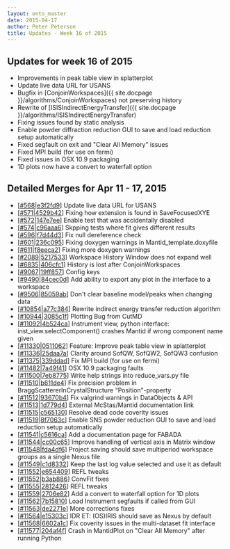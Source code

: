 ```yaml
---
layout: onto_master
date: 2015-04-17
author: Peter Peterson
title: Updates - Week 16 of 2015
---
```

Updates for week 16 of 2015
---------------------------
* Improvements in peak table view in splatterplot
* Update live data URL for USANS
* Bugfix in [ConjoinWorkspaces]({{ site.docpage }}/algorithms/ConjoinWorkspaces) not preserving history
* Rewrite of [ISISIndirectEnergyTransfer]({{ site.docpage }}/algorithms/ISISIndirectEnergyTransfer)
* Fixing issues found by static analysis
* Enable powder diffraction reduction GUI to save and load reduction setup automatically
* Fixed segfault on exit and "Clear All Memory" issues
* Fixed MPI build (for use on fermi)
* Fixed issues in OSX 10.9 packaging
* 1D plots now have a convert to waterfall option 

Detailed Merges for Apr 11 - 17, 2015
-------------------------------------
* \[[#568](https://github.com/mantidproject/mantid/pull/568)\|[e3f2fd9](https://github.com/mantidproject/mantid/commit/e3f2fd9844b227387c74e6ba5ac69aee7b92c971)\] Update live data URL for USANS
* \[[#571](https://github.com/mantidproject/mantid/pull/571)\|[4529b42](https://github.com/mantidproject/mantid/commit/4529b426756bb8418dcaebb3d0e70a1c73a9e213)\] Fixing how extension is found in SaveFocusedXYE
* \[[#572](https://github.com/mantidproject/mantid/pull/572)\|[147e7ee](https://github.com/mantidproject/mantid/commit/147e7ee31c2bba185cb46a045446bf42a7152060)\] Enable test that was accidentally disabled
* \[[#574](https://github.com/mantidproject/mantid/pull/574)\|[c96aaa6](https://github.com/mantidproject/mantid/commit/c96aaa63c688b52ce67dd83dc89325381ef45a1b)\] Skpping tests where fit gives different results
* \[[#596](https://github.com/mantidproject/mantid/pull/596)\|[f7d44d3](https://github.com/mantidproject/mantid/commit/f7d44d341532236723fc6f64596e6c3699c72569)\] Fix null dereference check
* \[[#601](https://github.com/mantidproject/mantid/pull/601)\|[236c095](https://github.com/mantidproject/mantid/commit/236c0950a616aa2d01b0f259f7425abdbc42b136)\] Fixing doxygen warnings in Mantid_template.doxyfile
* \[[#611](https://github.com/mantidproject/mantid/pull/611)\|[f8eeca2](https://github.com/mantidproject/mantid/commit/f8eeca29d16d7988c462c7ae44512cf3126c0c9d)\] Fixing more doxygen warnings
* \[[#2089](http://trac.mantidproject.org/mantid/ticket/2089)\|[5217533](https://github.com/mantidproject/mantid/commit/5217533fd22d4979f39bc3f21e0c04936bf32596)\] Workspace History Window does not expand well
* \[[#6835](http://trac.mantidproject.org/mantid/ticket/6835)\|[406cfc1](https://github.com/mantidproject/mantid/commit/406cfc18a26b0ed2c77825eb9c3bdf546e349416)\] History is lost after ConjoinWorkspaces
* \[[#9067](http://trac.mantidproject.org/mantid/ticket/9067)\|[19ff857](https://github.com/mantidproject/mantid/commit/19ff857cbb0944afd11d12ee83e0475f1380ccb3)\] Config keys
* \[[#9490](http://trac.mantidproject.org/mantid/ticket/9490)\|[84cec0d](https://github.com/mantidproject/mantid/commit/84cec0d61d54c3d48374affc8fbb3bc12b648ef1)\] Add ability to export any plot in the interface to a workspace
* \[[#9506](http://trac.mantidproject.org/mantid/ticket/9506)\|[85059ab](https://github.com/mantidproject/mantid/commit/85059abaf7cb01259aa2ae4dde2d8090cc15550c)\] Don't clear baseline model/peaks when changing data
* \[[#10854](http://trac.mantidproject.org/mantid/ticket/10854)\|[a77c384](https://github.com/mantidproject/mantid/commit/a77c3846a562f6203c4d712e22fd41cd1792debc)\] Rewrite indirect energy transfer reduction algorithm
* \[[#10944](http://trac.mantidproject.org/mantid/ticket/10944)\|[3085c1f](https://github.com/mantidproject/mantid/commit/3085c1f1b5dacc9cf3c6d41d366982a4e485b16c)\] Plotting Bug from CutMD
* \[[#11092](http://trac.mantidproject.org/mantid/ticket/11092)\|[4b524ca](https://github.com/mantidproject/mantid/commit/4b524cae335acf175bd335169ecfa7e805ea60bf)\] Instrument view, python interface: inst_view.selectComponent() crashes Mantid if wrong component name given
* \[[#11330](http://trac.mantidproject.org/mantid/ticket/11330)\|[0511062](https://github.com/mantidproject/mantid/commit/0511062ee33813e2e1b1beff0f5088be5203d04b)\] Feature: Improve peak table view in splatterplot
* \[[#11336](http://trac.mantidproject.org/mantid/ticket/11336)\|[25daa7a](https://github.com/mantidproject/mantid/commit/25daa7a25415d3547bb61af70252462d4a78cbe5)\] Clarity around SofQW, SofQW2, SofQW3 confusion
* \[[#11375](http://trac.mantidproject.org/mantid/ticket/11375)\|[339ddad](https://github.com/mantidproject/mantid/commit/339ddad0ebf99500aab78f7323072300ab323a54)\] Fix MPI build (for use on fermi)
* \[[#11482](http://trac.mantidproject.org/mantid/ticket/11482)\|[7a49f41](https://github.com/mantidproject/mantid/commit/7a49f4161ec76dd49b28ba585c6b5fe44238d0e8)\] OSX 10.9 packaging faults
* \[[#11500](http://trac.mantidproject.org/mantid/ticket/11500)\|[7eb8775](https://github.com/mantidproject/mantid/commit/7eb8775152b32e51cd8e9d86ab7939284baf2eb7)\] Write help strings into reduce_vars.py file
* \[[#11510](http://trac.mantidproject.org/mantid/ticket/11510)\|[b611de4](https://github.com/mantidproject/mantid/commit/b611de4a0f6f0829392d136d32f93ba0988c809a)\] Fix precision problem in BraggScattererInCrystalStructure "Position"-property
* \[[#11512](http://trac.mantidproject.org/mantid/ticket/11512)\|[93670b4](https://github.com/mantidproject/mantid/commit/93670b4cd29e332ae75bcdd6fb900b05ec932397)\] Fix valgrind warnings in DataObjects &amp; API
* \[[#11513](http://trac.mantidproject.org/mantid/ticket/11513)\|[1d779d4](https://github.com/mantidproject/mantid/commit/1d779d4871640f03154fcfe3900c3321f8249d9a)\] External McStas/Mantid documentation link
* \[[#11515](http://trac.mantidproject.org/mantid/ticket/11515)\|[c565130](https://github.com/mantidproject/mantid/commit/c565130109bc0911364a660b284202dd8c8f0ee5)\] Resolve dead code coverity issues
* \[[#11519](http://trac.mantidproject.org/mantid/ticket/11519)\|[8f7063c](https://github.com/mantidproject/mantid/commit/8f7063ccbb164a28ab030698e0f010f22462bf1e)\] Enable SNS powder reduction GUI to save and load reduction setup automatically
* \[[#11541](http://trac.mantidproject.org/mantid/ticket/11541)\|[c5616ca](https://github.com/mantidproject/mantid/commit/c5616caf6a77d8775bf8aa751042fdf03999e0e0)\] Add a documentation page for FABADA
* \[[#11544](http://trac.mantidproject.org/mantid/ticket/11544)\|[cc00c65](https://github.com/mantidproject/mantid/commit/cc00c65d0d2174d8ed213dbdfb0b4d88aebfc9a4)\] Improve handling of vertical axis in Matrix window
* \[[#11548](http://trac.mantidproject.org/mantid/ticket/11548)\|[fda4df6](https://github.com/mantidproject/mantid/commit/fda4df6d2069a4bbdad7c86bc10d88473bdad207)\] Project saving should save multiperiod workspace groups as a single Nexus file
* \[[#11549](http://trac.mantidproject.org/mantid/ticket/11549)\|[c1d8332](https://github.com/mantidproject/mantid/commit/c1d8332b36a065bb4b69cfd33d5037577a92adfb)\] Keep the last log value selected and use it as default
* \[[#11552](http://trac.mantidproject.org/mantid/ticket/11552)\|[e654409](https://github.com/mantidproject/mantid/commit/e6544095456dc6836d6b7fcf446b50fe32e6e38d)\] REFL tweaks
* \[[#11552](http://trac.mantidproject.org/mantid/ticket/11552)\|[b3ab886](https://github.com/mantidproject/mantid/commit/b3ab8866c1d51754a560fb0c1ea0f4519326c57f)\] ConvFit fixes
* \[[#11555](http://trac.mantidproject.org/mantid/ticket/11555)\|[2812426](https://github.com/mantidproject/mantid/commit/2812426067a498d1a2b240f7ae2a596458c64bce)\] REFL tweaks
* \[[#11559](http://trac.mantidproject.org/mantid/ticket/11559)\|[2706e82](https://github.com/mantidproject/mantid/commit/2706e82e5672d12f74aeef2d309868634fc00e32)\] Add a convert to waterfall option for 1D plots
* \[[#11562](http://trac.mantidproject.org/mantid/ticket/11562)\|[7b15810](https://github.com/mantidproject/mantid/commit/7b158106f648c3a3804bba1ae197f0251329c2a1)\] Load Instrument segfaults if called from GUI
* \[[#11563](http://trac.mantidproject.org/mantid/ticket/11563)\|[de2271e](https://github.com/mantidproject/mantid/commit/de2271ec3d479ccbe5965bad52a095fda58f6cda)\] More corrections fixes
* \[[#11564](http://trac.mantidproject.org/mantid/ticket/11564)\|[e15303c](https://github.com/mantidproject/mantid/commit/e15303ced3042f18fb9e9f00cdb880086b647e6b)\] IDR ET: (OS)IRIS should save as Nexus by default
* \[[#11568](http://trac.mantidproject.org/mantid/ticket/11568)\|[6602a1c](https://github.com/mantidproject/mantid/commit/6602a1c61f00c059da20842299c9deb403d7ec10)\] Fix coverity issues in the multi-dataset fit interface
* \[[#11577](http://trac.mantidproject.org/mantid/ticket/11577)\|[204af4f](https://github.com/mantidproject/mantid/commit/204af4fd21683ecdb2ad39bb1c915cb6c04ca0d1)\] Crash in MantidPlot on "Clear All Memory" after running Python
